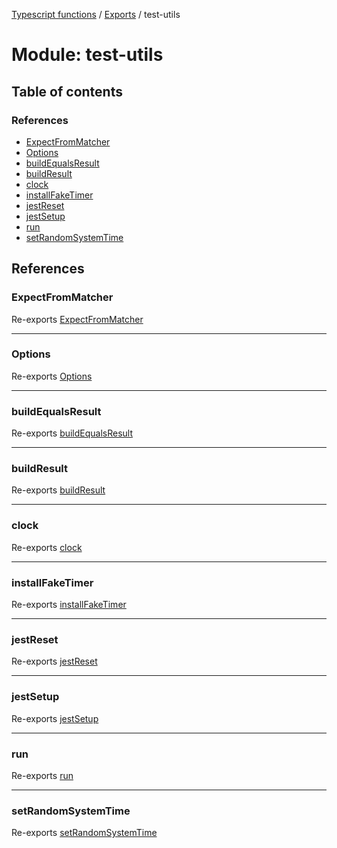 [Typescript functions](../index.md) / [Exports](../modules.md) / test-utils

# Module: test-utils

## Table of contents

### References

- [ExpectFromMatcher](test_utils.md#expectfrommatcher)
- [Options](test_utils.md#options)
- [buildEqualsResult](test_utils.md#buildequalsresult)
- [buildResult](test_utils.md#buildresult)
- [clock](test_utils.md#clock)
- [installFakeTimer](test_utils.md#installfaketimer)
- [jestReset](test_utils.md#jestreset)
- [jestSetup](test_utils.md#jestsetup)
- [run](test_utils.md#run)
- [setRandomSystemTime](test_utils.md#setrandomsystemtime)

## References

### ExpectFromMatcher

Re-exports [ExpectFromMatcher](../interfaces/test_utils_expect.ExpectFromMatcher.md)

___

### Options

Re-exports [Options](../interfaces/test_utils_fake_timers.Options.md)

___

### buildEqualsResult

Re-exports [buildEqualsResult](test_utils_expect.md#buildequalsresult)

___

### buildResult

Re-exports [buildResult](test_utils_expect.md#buildresult)

___

### clock

Re-exports [clock](test_utils_fake_timers.md#clock)

___

### installFakeTimer

Re-exports [installFakeTimer](test_utils_fake_timers.md#installfaketimer)

___

### jestReset

Re-exports [jestReset](test_utils_jest.md#jestreset)

___

### jestSetup

Re-exports [jestSetup](test_utils_jest.md#jestsetup)

___

### run

Re-exports [run](test_utils_fake_timers.md#run)

___

### setRandomSystemTime

Re-exports [setRandomSystemTime](test_utils_fake_timers.md#setrandomsystemtime)
